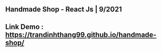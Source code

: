 Handmade Shop - React Js | 9/2021
---
Link Demo : https://trandinhthang99.github.io/handmade-shop/
---

